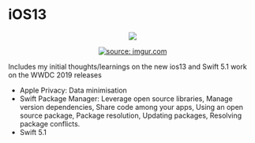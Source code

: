 # iOS13

<p align="center">
<img src="https://img.shields.io/badge/SWIFT-5.1-brightgreen.svg" />

</p>



<p align="center">
    <a href="<a href="https://imgur.com/Q0r8ZhI"><img src="https://i.imgur.com/Q0r8ZhI.jpg" title="source: imgur.com" /></a>
</p>



<Head>
Includes my initial thoughts/learnings on the new ios13 and Swift 5.1 work on the WWDC 2019 releases  
</Head>

- Apple Privacy:  Data minimisation
- Swift Package Manager: Leverage open source libraries, Manage version dependencies, Share code among your apps, Using an open source package, Package resolution, Updating packages, Resolving package conflicts.
- Swift 5.1
